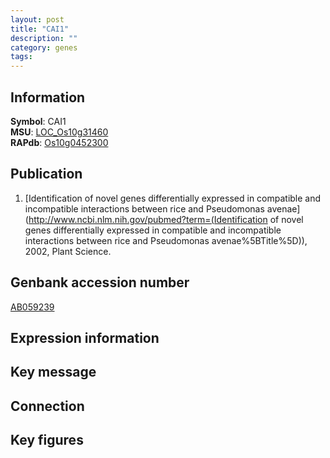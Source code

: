 ```yaml
---
layout: post
title: "CAI1"
description: ""
category: genes
tags: 
---
```


## Information
__Symbol__: CAI1  
__MSU__: [LOC_Os10g31460](http://rice.plantbiology.msu.edu/cgi-bin/ORF_infopage.cgi?orf=LOC_Os10g31460)  
__RAPdb__: [Os10g0452300](http://rapdb.dna.affrc.go.jp/viewer/gbrowse_details/irgsp1?name=Os10g0452300)  

## Publication
1. [Identification of novel genes differentially expressed in compatible and incompatible interactions between rice and Pseudomonas avenae](http://www.ncbi.nlm.nih.gov/pubmed?term=(Identification of novel genes differentially expressed in compatible and incompatible interactions between rice and Pseudomonas avenae%5BTitle%5D)), 2002, Plant Science.

## Genbank accession number
[AB059239](http://www.ncbi.nlm.nih.gov/nuccore/AB059239)

## Expression information

## Key message

## Connection

## Key figures


